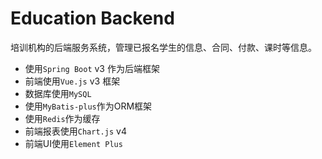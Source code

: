# Education Backend

培训机构的后端服务系统，管理已报名学生的信息、合同、付款、课时等信息。


- 使用`Spring Boot` v3 作为后端框架
- 前端使用`Vue.js` v3 框架
- 数据库使用`MySQL`
- 使用`MyBatis-plus`作为ORM框架
- 使用`Redis`作为缓存
- 前端报表使用`Chart.js` v4
- 前端UI使用`Element Plus`


